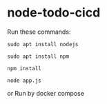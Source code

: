 # node-todo-cicd

Run these commands:


`sudo apt install nodejs`


`sudo apt install npm`


`npm install`

`node app.js`

or Run by docker compose



